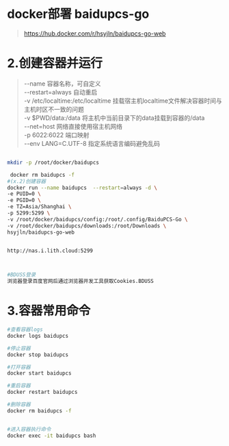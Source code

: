 # docker部署 baidupcs-go
> https://hub.docker.com/r/hsyjln/baidupcs-go-web

# 2.创建容器并运行
> --name 容器名称，可自定义  
> --restart=always 自动重启  
> -v /etc/localtime:/etc/localtime 挂载宿主机localtime文件解决容器时间与主机时区不一致的问题  
> -v $PWD/data:/data 将主机中当前目录下的data挂载到容器的/data  
> --net=host 网络直接使用宿主机网络  
> -p 6022:6022 端口映射  
> --env LANG=C.UTF-8  指定系统语言编码避免乱码

``` bash

mkdir -p /root/docker/baidupcs

 docker rm baidupcs -f
#(x.2)创建容器
docker run --name baidupcs  --restart=always -d \
-e PUID=0 \
-e PGID=0 \
-e TZ=Asia/Shanghai \
-p 5299:5299 \
-v /root/docker/baidupcs/config:/root/.config/BaiduPCS-Go \
-v /root/docker/baidupcs/downloads:/root/Downloads \
hsyjln/baidupcs-go-web


http://nas.i.lith.cloud:5299



#BDUSS登录
浏览器登录百度官网后通过浏览器开发工具获取Cookies.BDUSS


```

# 3.容器常用命令

``` bash
#查看容器logs
docker logs baidupcs

#停止容器
docker stop baidupcs

#打开容器
docker start baidupcs

#重启容器
docker restart baidupcs

#删除容器
docker rm baidupcs -f


#进入容器执行命令
docker exec -it baidupcs bash


```


 






